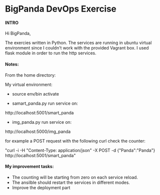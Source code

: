 # BigPanda DevOps Exercise
#### INTRO
Hi BigPanda, 

The exercies written in Python. The services are running in ubuntu virtual environment since I couldn't work with the provided Vagrant box.
I used flask module in order to run the http services.

#### Notes:

From the home directory:

My virtual environment:
* source env/bin activate

* samart_panda.py run service on:

http://localhost:5001/smart_panda

* img_panda.py run service on:

http://localhost:5000/img_panda


for example a POST request with the following curl check the counter:

"curl -i -H "Content-Type: application/json" -X POST -d {"Panda":"Panda"} http://localhost:5001/smart_panda"

#### My improvement tasks:

* The counting will be starting from zero on each service reload.
* The ansilble should restart the services in different modes.
* Improve the deployment part







